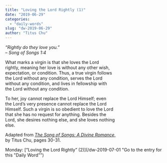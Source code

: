 ```yaml
---
title: "Loving the Lord Rightly (1)"
date: "2019-06-29"
categories: 
  - "daily-words"
slug: "dw-2019-06-29"
author: "Titus Chu"
---
```


_“Rightly do they love you.”_  
_– Song of Songs 1:4_

What marks a virgin is that she loves the Lord  
rightly, meaning her love is without any other wish,  
expectation, or condition. Thus, a true virgin follows  
the Lord without any condition, serves the Lord  
without any condition, and lives in fellowship with  
the Lord without any condition.  
  
To her, joy cannot replace the Lord Himself; even  
the Lord’s very presence cannot replace the Lord  
Himself. Such a virgin is so obedient to love the Lord  
that she has no request for anything. Besides the  
Lord, she desires nothing else, and she loves nothing  
else.

Adapted from _[The Song of Songs: A Divine Romance,](/song-of-songs-dr/)_  
by Titus Chu, pages 30-31.

Monday: [“Loving the Lord Rightly” (2)](/dw-2019-07-01 "Go to the entry for this "Daily Word"")
